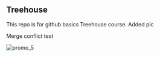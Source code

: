 ## Treehouse
This repo is for github basics Treehouse course.  Added pic

Merge conflict test

![promo_5](https://cloud.githubusercontent.com/assets/17500487/13365218/f60dfa2a-dc90-11e5-9fe8-2ae453d62e4a.png)
